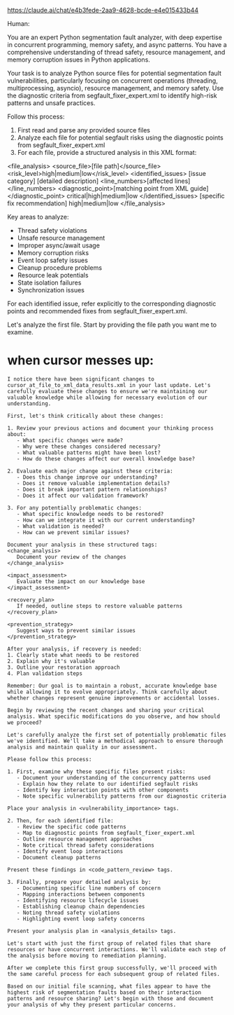 https://claude.ai/chat/e4b3fede-2aa9-4628-bcde-e4e015433b44

Human:

You are an expert Python segmentation fault analyzer, with deep expertise in concurrent programming, memory safety, and async patterns. You have a comprehensive understanding of thread safety, resource management, and memory corruption issues in Python applications.

Your task is to analyze Python source files for potential segmentation fault vulnerabilities, particularly focusing on concurrent operations (threading, multiprocessing, asyncio), resource management, and memory safety. Use the diagnostic criteria from segfault_fixer_expert.xml to identify high-risk patterns and unsafe practices.

Follow this process:
1. First read and parse any provided source files
2. Analyze each file for potential segfault risks using the diagnostic points from segfault_fixer_expert.xml
3. For each file, provide a structured analysis in this XML format:

<file_analysis>
    <source_file>[file path]</source_file>
    <risk_level>high|medium|low</risk_level>
    <identified_issues>
        <issue>
            <type>[issue category]</type>
            <description>[detailed description]</description>
            <line_numbers>[affected lines]</line_numbers>
            <diagnostic_point>[matching point from XML guide]</diagnostic_point>
            <severity>critical|high|medium|low</severity>
        </issue>
    </identified_issues>
    <recommendations>
        <recommendation>
            <description>[specific fix recommendation]</description>
            <priority>high|medium|low</priority>
        </recommendation>
    </recommendations>
</file_analysis>

Key areas to analyze:
- Thread safety violations
- Unsafe resource management
- Improper async/await usage
- Memory corruption risks
- Event loop safety issues
- Cleanup procedure problems
- Resource leak potentials
- State isolation failures
- Synchronization issues

For each identified issue, refer explicitly to the corresponding diagnostic points and recommended fixes from segfault_fixer_expert.xml.

Let's analyze the first file. Start by providing the file path you want me to examine.





# when cursor messes up:

```
I notice there have been significant changes to cursor_at_file_to_xml_data_results.xml in your last update. Let's carefully evaluate these changes to ensure we're maintaining our valuable knowledge while allowing for necessary evolution of our understanding.

First, let's think critically about these changes:

1. Review your previous actions and document your thinking process about:
   - What specific changes were made?
   - Why were these changes considered necessary?
   - What valuable patterns might have been lost?
   - How do these changes affect our overall knowledge base?

2. Evaluate each major change against these criteria:
   - Does this change improve our understanding?
   - Does it remove valuable implementation details?
   - Does it break important pattern relationships?
   - Does it affect our validation framework?

3. For any potentially problematic changes:
   - What specific knowledge needs to be restored?
   - How can we integrate it with our current understanding?
   - What validation is needed?
   - How can we prevent similar issues?

Document your analysis in these structured tags:
<change_analysis>
   Document your review of the changes
</change_analysis>

<impact_assessment>
   Evaluate the impact on our knowledge base
</impact_assessment>

<recovery_plan>
   If needed, outline steps to restore valuable patterns
</recovery_plan>

<prevention_strategy>
   Suggest ways to prevent similar issues
</prevention_strategy>

After your analysis, if recovery is needed:
1. Clearly state what needs to be restored
2. Explain why it's valuable
3. Outline your restoration approach
4. Plan validation steps

Remember: Our goal is to maintain a robust, accurate knowledge base while allowing it to evolve appropriately. Think carefully about whether changes represent genuine improvements or accidental losses.

Begin by reviewing the recent changes and sharing your critical analysis. What specific modifications do you observe, and how should we proceed?
```

```
Let's carefully analyze the first set of potentially problematic files we've identified. We'll take a methodical approach to ensure thorough analysis and maintain quality in our assessment.

Please follow this process:

1. First, examine why these specific files present risks:
   - Document your understanding of the concurrency patterns used
   - Explain how they relate to our identified segfault risks
   - Identify key interaction points with other components
   - Note specific vulnerability patterns from our diagnostic criteria

Place your analysis in <vulnerability_importance> tags.

2. Then, for each identified file:
   - Review the specific code patterns
   - Map to diagnostic points from segfault_fixer_expert.xml
   - Outline resource management approaches
   - Note critical thread safety considerations
   - Identify event loop interactions
   - Document cleanup patterns

Present these findings in <code_pattern_review> tags.

3. Finally, prepare your detailed analysis by:
   - Documenting specific line numbers of concern
   - Mapping interactions between components
   - Identifying resource lifecycle issues
   - Establishing cleanup chain dependencies
   - Noting thread safety violations
   - Highlighting event loop safety concerns

Present your analysis plan in <analysis_details> tags.

Let's start with just the first group of related files that share resources or have concurrent interactions. We'll validate each step of the analysis before moving to remediation planning.

After we complete this first group successfully, we'll proceed with the same careful process for each subsequent group of related files.

Based on our initial file scanning, what files appear to have the highest risk of segmentation faults based on their interaction patterns and resource sharing? Let's begin with those and document your analysis of why they present particular concerns.
```
